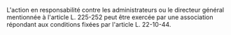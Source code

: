 L'action en responsabilité contre les administrateurs ou le directeur général mentionnée à l'article L. 225-252 peut être exercée par une association répondant aux conditions fixées par l'article L. 22-10-44.
